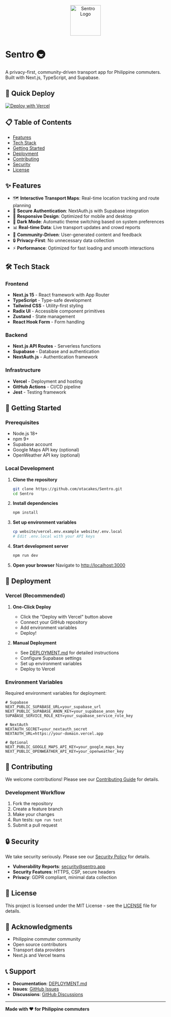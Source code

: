 <p align="center">
  <img src="website/public/sentro.png" alt="Sentro Logo" width="96" />
</p>

# Sentro 🚇

A privacy-first, community-driven transport app for Philippine commuters. Built with Next.js, TypeScript, and Supabase.

## 🚀 Quick Deploy

[![Deploy with Vercel](https://vercel.com/button)](https://vercel.com/new/clone?repository-url=https://github.com/otacakes/Sentro&env=NEXT_PUBLIC_SUPABASE_URL,NEXT_PUBLIC_SUPABASE_ANON_KEY,SUPABASE_SERVICE_ROLE_KEY,NEXTAUTH_SECRET,NEXTAUTH_URL&envDescription=Environment%20variables%20for%20Sentro&envLink=https://github.com/otacakes/Sentro/blob/main/DEPLOYMENT.md)

## 📋 Table of Contents

- [Features](#features)
- [Tech Stack](#tech-stack)
- [Getting Started](#getting-started)
- [Deployment](#deployment)
- [Contributing](#contributing)
- [Security](#security)
- [License](#license)

## ✨ Features

- 🗺️ **Interactive Transport Maps**: Real-time location tracking and route planning
- 🔐 **Secure Authentication**: NextAuth.js with Supabase integration
- 📱 **Responsive Design**: Optimized for mobile and desktop
- 🌙 **Dark Mode**: Automatic theme switching based on system preferences
- 📊 **Real-time Data**: Live transport updates and crowd reports
- 🎯 **Community-Driven**: User-generated content and feedback
- 🔒 **Privacy-First**: No unnecessary data collection
- ⚡ **Performance**: Optimized for fast loading and smooth interactions

## 🛠️ Tech Stack

### Frontend

- **Next.js 15** - React framework with App Router
- **TypeScript** - Type-safe development
- **Tailwind CSS** - Utility-first styling
- **Radix UI** - Accessible component primitives
- **Zustand** - State management
- **React Hook Form** - Form handling

### Backend

- **Next.js API Routes** - Serverless functions
- **Supabase** - Database and authentication
- **NextAuth.js** - Authentication framework

### Infrastructure

- **Vercel** - Deployment and hosting
- **GitHub Actions** - CI/CD pipeline
- **Jest** - Testing framework

## 🚀 Getting Started

### Prerequisites

- Node.js 18+
- npm 9+
- Supabase account
- Google Maps API key (optional)
- OpenWeather API key (optional)

### Local Development

1. **Clone the repository**

   ```bash
   git clone https://github.com/otacakes/Sentro.git
   cd Sentro
   ```

2. **Install dependencies**

   ```bash
   npm install
   ```

3. **Set up environment variables**

   ```bash
   cp website/vercel.env.example website/.env.local
   # Edit .env.local with your API keys
   ```

4. **Start development server**

   ```bash
   npm run dev
   ```

5. **Open your browser**
   Navigate to [http://localhost:3000](http://localhost:3000)

## 🚀 Deployment

### Vercel (Recommended)

1. **One-Click Deploy**

   - Click the "Deploy with Vercel" button above
   - Connect your GitHub repository
   - Add environment variables
   - Deploy!

2. **Manual Deployment**
   - See [DEPLOYMENT.md](./DEPLOYMENT.md) for detailed instructions
   - Configure Supabase settings
   - Set up environment variables
   - Deploy to Vercel

### Environment Variables

Required environment variables for deployment:

```env
# Supabase
NEXT_PUBLIC_SUPABASE_URL=your_supabase_url
NEXT_PUBLIC_SUPABASE_ANON_KEY=your_supabase_anon_key
SUPABASE_SERVICE_ROLE_KEY=your_supabase_service_role_key

# NextAuth
NEXTAUTH_SECRET=your_nextauth_secret
NEXTAUTH_URL=https://your-domain.vercel.app

# Optional
NEXT_PUBLIC_GOOGLE_MAPS_API_KEY=your_google_maps_key
NEXT_PUBLIC_OPENWEATHER_API_KEY=your_openweather_key
```

## 🤝 Contributing

We welcome contributions! Please see our [Contributing Guide](./CONTRIBUTING.md) for details.

### Development Workflow

1. Fork the repository
2. Create a feature branch
3. Make your changes
4. Run tests: `npm run test`
5. Submit a pull request

## 🔒 Security

We take security seriously. Please see our [Security Policy](./SECURITY.md) for details.

- **Vulnerability Reports**: security@sentro.app
- **Security Features**: HTTPS, CSP, secure headers
- **Privacy**: GDPR compliant, minimal data collection

## 📄 License

This project is licensed under the MIT License - see the [LICENSE](./LICENSE) file for details.

## 🙏 Acknowledgments

- Philippine commuter community
- Open source contributors
- Transport data providers
- Next.js and Vercel teams

## 📞 Support

- **Documentation**: [DEPLOYMENT.md](./DEPLOYMENT.md)
- **Issues**: [GitHub Issues](https://github.com/otacakes/Sentro/issues)
- **Discussions**: [GitHub Discussions](https://github.com/otacakes/Sentro/discussions)

---

**Made with ❤️ for Philippine commuters**
